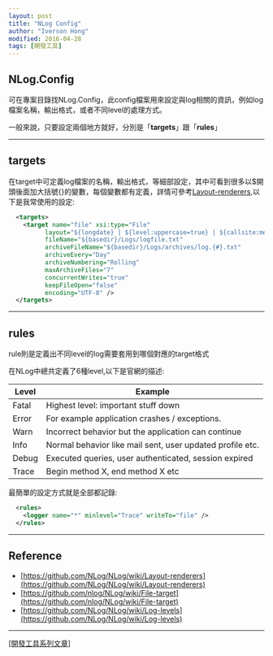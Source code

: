 ```yaml
---
layout: post
title: "NLog Config"
author: "Iverson Hong"
modified: 2016-04-28
tags: [開發工具]
---
```


## NLog.Config ##

可在專案目錄找NLog.Config，此config檔案用來設定與log相關的資訊，例如log檔案名稱，輸出格式，或者不同level的處理方式。

一般來說，只要設定兩個地方就好，分別是「**targets**」跟「**rules**」

----------

## targets ##

在target中可定義log檔案的名稱，輸出格式，等細部設定，其中可看到很多以$開頭後面加大括號{}的變數，每個變數都有定義，詳情可參考[Layout-renderers](https://github.com/NLog/NLog/wiki/Layout-renderers),以下是我常使用的設定:

~~~xml
  <targets>
    <target name="file" xsi:type="File"
          layout="${longdate} | ${level:uppercase=true} | ${callsite:methodName=true} | ${message} ${onexception:${newline}${exception:format=tostring}} ${newline}"
          fileName="${basedir}/Logs/logfile.txt"
          archiveFileName="${basedir}/Logs/archives/log.{#}.txt"
          archiveEvery="Day"
          archiveNumbering="Rolling"
          maxArchiveFiles="7"
          concurrentWrites="true"
          keepFileOpen="false"
          encoding="UTF-8" />
  </targets>
~~~

----------

## rules ##

rule則是定義出不同level的log需要套用到哪個對應的target格式

在NLog中總共定義了6種level,以下是官網的描述:

<table>
<thead>
<tr>
<th>Level</th>
<th>Example</th>
</tr>
</thead>
<tbody>
<tr>
<td>Fatal</td>
<td>Highest level: important stuff down</td>
</tr>
<tr>
<td>Error</td>
<td>For example application crashes / exceptions.</td>
</tr>
<tr>
<td>Warn</td>
<td>Incorrect behavior but the application can continue</td>
</tr>
<tr>
<td>Info</td>
<td>Normal behavior like mail sent, user updated profile etc.</td>
</tr>
<tr>
<td>Debug</td>
<td>Executed queries, user authenticated, session expired</td>
</tr>
<tr>
<td>Trace</td>
<td>Begin method X, end method X etc</td>
</tr>
</tbody>
</table>

最簡單的設定方式就是全部都記錄:

~~~xml
  <rules>
    <logger name="*" minlevel="Trace" writeTo="file" />
  </rules>
~~~

----------

## Reference ##

- [https://github.com/NLog/NLog/wiki/Layout-renderers](https://github.com/NLog/NLog/wiki/Layout-renderers)
- [https://github.com/nlog/NLog/wiki/File-target](https://github.com/nlog/NLog/wiki/File-target)
- [https://github.com/NLog/NLog/wiki/Log-levels](https://github.com/NLog/NLog/wiki/Log-levels)


----------

[[開發工具系列文章]](http://iverson127.github.io/tags/#開發工具)